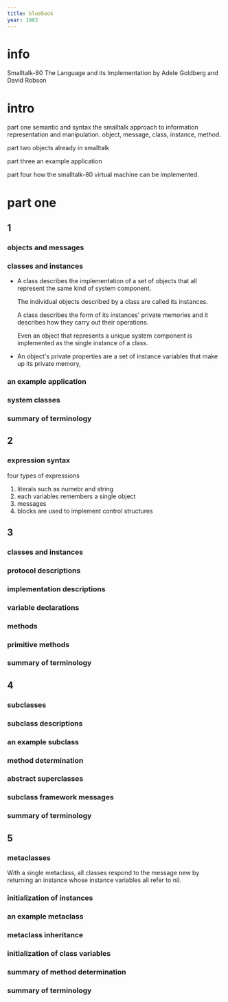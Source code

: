```yaml
---
title: bluebook
year: 1983
---
```


# info

Smalltalk-80
The Language and its Implementation
by Adele Goldberg and David Robson

# intro

part one
semantic and syntax
the smalltalk approach to information representation and manipulation.
object, message, class, instance, method.

part two
objects already in smalltalk

part three
an example application

part four
how the smalltalk-80 virtual machine can be implemented.

# part one

## 1

### objects and messages

### classes and instances

- A class describes the implementation of a set of objects
  that all represent the same kind of system component.

  The individual objects described by a class are called its instances.

  A class describes the form of its instances' private memories
  and it describes how they carry out their operations.

  Even an object that represents a unique system component
  is implemented as the single instance of a class.

- An object's private properties
  are a set of instance variables that make up its private memory,

### an example application

### system classes

### summary of terminology

## 2

### expression syntax

four types of expressions
1. literals such as numebr and string
2. each variables remembers a single object
3. messages
4. blocks are used to implement control structures

## 3

### classes and instances

### protocol descriptions

### implementation descriptions

### variable declarations

### methods

### primitive methods

### summary of terminology

## 4

### subclasses

### subclass descriptions

### an example subclass

### method determination

### abstract superclasses

### subclass framework messages

### summary of terminology

## 5

### metaclasses

With a single metaclass, all classes respond to the message new
by returning an instance whose instance variables all refer to nil.

### initialization of instances

### an example metaclass

### metaclass inheritance

### initialization of class variables

### summary of method determination

### summary of terminology
